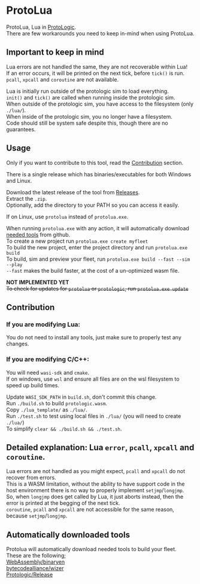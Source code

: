 # ProtoLua
ProtoLua, Lua in [ProtoLogic](https://github.com/Protologic/).  
There are few workarounds you need to keep in-mind when using ProtoLua.  


## Important to keep in mind  
Lua errors are not handled the same, they are not recoverable within Lua!  
If an error occurs, it will be printed on the next tick, before `tick()` is run.  
`pcall`, `xpcall` and `coroutine` are not available.  

Lua is initially run outside of the protologic sim to load everything.  
`init()` and `tick()` are called when running inside the protologic sim.  
When outside of the protologic sim, you have access to the filesystem (only `./lua/`).  
When inside of the protologic sim, you no longer have a filesystem.  
Code should still be system safe despite this, though there are no guarantees.  


## Usage
Only if you want to contribute to this tool, read the [Contribution](#Contribution) section.  

There is a single release which has binaries/executables for both Windows and Linux.  

Download the latest release of the tool from [Releases](https://github.com/Avril112113/protologic-lua/releases).  
Extract the `.zip`.  
Optionally, add the directory to your PATH so you can access it easily.  

If on Linux, use `protolua` instead of `protolua.exe`.  

When running `protolua.exe` with any action, it will automatically download [needed tools](#Automatically-downloaded-tools) from github.  
To create a new project run `protolua.exe create myfleet`  
To build the new project, enter the project directory and run `protolua.exe build`  
To build, sim and preview your fleet, run `protolua.exe build --fast --sim --play`  
`--fast` makes the build faster, at the cost of a un-optimized wasm file.  

**NOT IMPLEMENTED YET**  
~~To check for updates for `protolua` or `protologic`, run `protolua.exe update`~~  


## Contribution
### If you are modifying Lua:
You do not need to install any tools, just make sure to properly test any changes.  


### If you are modifying C/C++:  
You will need `wasi-sdk` and `cmake`.  
If on windows, use `wsl` and ensure all files are on the wsl filesystem to speed up build times.  

Update `WASI_SDK_PATH` in `build.sh`, don't commit this change.  
Run `./build.sh` to build `protologic.wasm`.  
Copy `./lua_template/` as `./lua/`.  
Run `./test.sh` to test using local files in `./lua/` (you will need to create `./lua/`)  
To simplify `clear && ./build.sh && ./test.sh`.  


## Detailed explanation: Lua `error`, `pcall`, `xpcall` and `coroutine`.
Lua errors are not handled as you might expect, `pcall` and `xpcall` do not recover from errors.  
This is a WASM limitation, without the ability to have support code in the host environment there is no way to properly implement `setjmp`/`longjmp`.  
So, when `longjmp` does get called by Lua, it just aborts instead, then the error is printed at the begging of the next tick.  
`coroutine`, `pcall` and `xpcall` are not accessible for the same reason, because `setjmp`/`longjmp`.  


## Automatically downloaded tools
Protolua will automatically download needed tools to build your fleet.  
These are the following;  
[WebAssembly/binaryen](https://github.com/WebAssembly/binaryen)  
[bytecodealliance/wizer](https://github.com/bytecodealliance/wizer)  
[Protologic/Release](https://github.com/Protologic/Release)  
